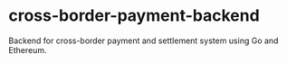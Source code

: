 # cross-border-payment-backend
Backend for cross-border payment and settlement system using Go and Ethereum.
